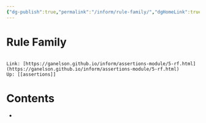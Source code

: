 ```yaml
---
{"dg-publish":true,"permalink":"/inform/rule-family/","dgHomeLink":true,"dgPassFrontmatter":false}
---
```


# Rule Family
```ad-info

Link: [https://ganelson.github.io/inform/assertions-module/5-rf.html](https://ganelson.github.io/inform/assertions-module/5-rf.html)
Up: [[assertions]]
```

# Contents
- 